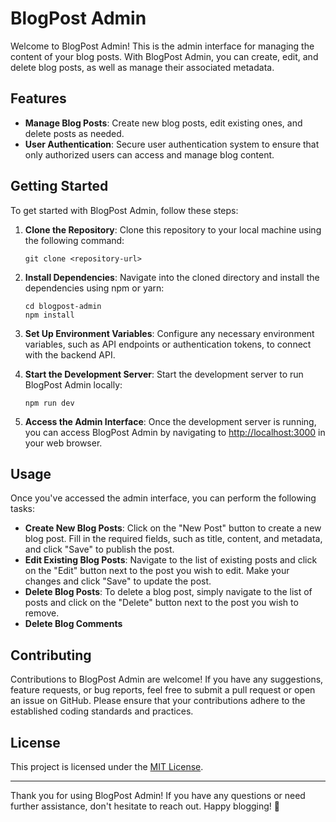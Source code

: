 # BlogPost Admin

Welcome to BlogPost Admin! This is the admin interface for managing the content of your blog posts. With BlogPost Admin, you can create, edit, and delete blog posts, as well as manage their associated metadata.

## Features

- **Manage Blog Posts**: Create new blog posts, edit existing ones, and delete posts as needed.
- **User Authentication**: Secure user authentication system to ensure that only authorized users can access and manage blog content.


## Getting Started

To get started with BlogPost Admin, follow these steps:

1. **Clone the Repository**: Clone this repository to your local machine using the following command:
   ```
   git clone <repository-url>
   ```

2. **Install Dependencies**: Navigate into the cloned directory and install the dependencies using npm or yarn:
   ```
   cd blogpost-admin
   npm install
   ```

3. **Set Up Environment Variables**: Configure any necessary environment variables, such as API endpoints or authentication tokens, to connect with the backend API.

4. **Start the Development Server**: Start the development server to run BlogPost Admin locally:
   ```
   npm run dev
   ```

5. **Access the Admin Interface**: Once the development server is running, you can access BlogPost Admin by navigating to [http://localhost:3000](http://localhost:3000) in your web browser.

## Usage

Once you've accessed the admin interface, you can perform the following tasks:

- **Create New Blog Posts**: Click on the "New Post" button to create a new blog post. Fill in the required fields, such as title, content, and metadata, and click "Save" to publish the post.
- **Edit Existing Blog Posts**: Navigate to the list of existing posts and click on the "Edit" button next to the post you wish to edit. Make your changes and click "Save" to update the post.
- **Delete Blog Posts**: To delete a blog post, simply navigate to the list of posts and click on the "Delete" button next to the post you wish to remove.
- **Delete Blog Comments**

## Contributing

Contributions to BlogPost Admin are welcome! If you have any suggestions, feature requests, or bug reports, feel free to submit a pull request or open an issue on GitHub. Please ensure that your contributions adhere to the established coding standards and practices.

## License

This project is licensed under the [MIT License](LICENSE).

---

Thank you for using BlogPost Admin! If you have any questions or need further assistance, don't hesitate to reach out. Happy blogging! 🚀
